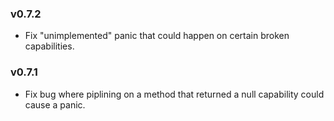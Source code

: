 ### v0.7.2
- Fix "unimplemented" panic that could happen on certain broken capabilities.
### v0.7.1
- Fix bug where piplining on a method that returned a null capability could cause a panic.
